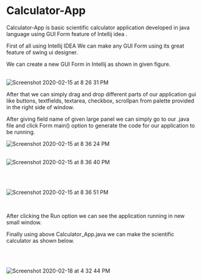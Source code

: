 # Calculator-App
Calculator-App is basic scientific calculator application developed in java language using GUI Form feature of Intellij idea .

First of all using Intellij IDEA
We can make any GUI Form using its great feature of swing ui designer.

We can create a new GUI Form in Intellij as shown in given figure.
<br />
<br />

![Screenshot 2020-02-15 at 8 26 31 PM](https://user-images.githubusercontent.com/35401920/74590142-b942be00-5031-11ea-863a-639d893c054c.png)

After that we can simply drag and drop different parts of our application gui like buttons, textfields, textarea, checkbox, scrollpan from palette provided in the right side of window.

After giving field name of given large panel we can simply go to our .java file and click Form main() option to generate the code for our application to be running.

![Screenshot 2020-02-15 at 8 36 24 PM](https://user-images.githubusercontent.com/35401920/74590262-f196cc00-5032-11ea-8d07-f37127524f68.png)
<br />
<br />

![Screenshot 2020-02-15 at 8 36 40 PM](https://user-images.githubusercontent.com/35401920/74590263-f2c7f900-5032-11ea-91fc-fad940762f05.png)

<br />
<br />

![Screenshot 2020-02-15 at 8 36 51 PM](https://user-images.githubusercontent.com/35401920/74590264-f3f92600-5032-11ea-96a4-38f19ec6bbde.png)

<br />

After clicking the Run option we can see the application running in new small window.

Finally using above Calculator_App.java we can make the scientific calculator as shown below.

<br />
<br />

![Screenshot 2020-02-18 at 4 32 44 PM](https://user-images.githubusercontent.com/35401920/74730948-18404700-526d-11ea-9e23-cfa580c1cffa.png)

<br />
<br />

